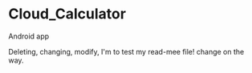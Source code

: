 # Cloud_Calculator
Android app
<p> Deleting, changing, modify, I'm to test my read-mee file! change on the way.
